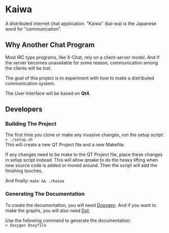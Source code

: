 Kaiwa
=====

A distributed internet chat application.
"Kaiwa" (kai-wa) is the Japanese word for "communication".

Why Another Chat Program
------------------------

Most IRC type programs, like X-Chat, rely on a client-server model.  And if the
server becomes unavailable for some reason, communication among the clients
will be lost.

The goal of this project is to experiment with how to make a distributed
communication system.

The User Interface will be based on __Qt4__.

Developers
----------

### Building The Project

The first time you clone or make any invasive changes, run the setup script:  
`> ./setup.sh`  
This will create a new QT Project file and a new Makefile.

If any changes need to be make to the QT Project file, place these changes in
setup script instead.  This will allow qmake to do the heavy lifting when new
source code is added or moved around.  Then the script will add the finishing
touches.

And finally: 
`make && ./Kaiwa`

### Generating The Documentation

To create the documentation, you will need [Doxygen][].  And if you want to
make the graphs, you will also need [Dot][Graphviz].

Use the following command to generate the documentation:  
`> doxygen Doxyfile`


[Doxygen]:  http://www.stack.nl/~dimitri/doxygen "Doxygen"
[Graphviz]: http://www.graphviz.org/             "Graphviz"
